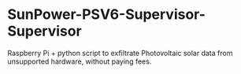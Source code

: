 # SunPower-PSV6-Supervisor-Supervisor
Raspberry Pi + python script to exfiltrate Photovoltaic solar data from unsupported hardware, without paying fees.
